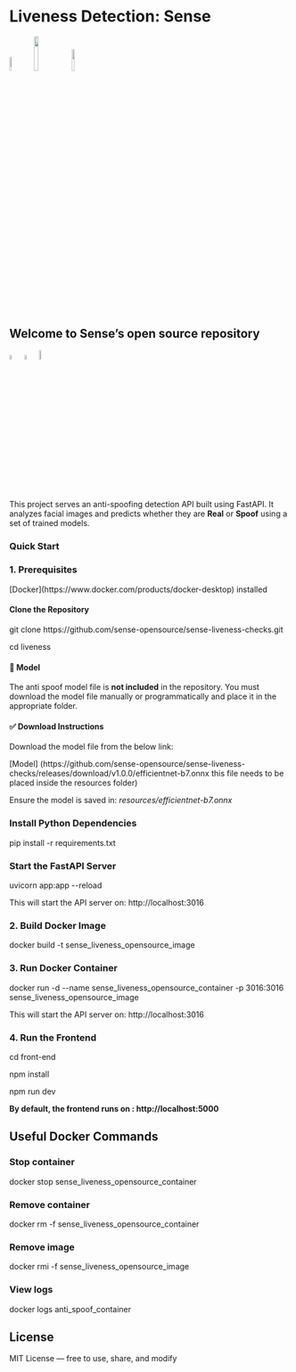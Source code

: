 <h1> Liveness Detection: Sense</h1>

<p width="100%">
  
<img width="8%" src="https://badge-generator.vercel.app/api?label=License&status=MIT&color=6941C6"> <img width="12.6%" src="https://badge-generator.vercel.app/api?icon=Github&label=Last%20Commit&status=May&color=6941C6"/> <img width="10%" src="https://badge-generator.vercel.app/api?icon=Discord&label=Discord&status=Live&color=6941C6"> 
</p>

<h2>Welcome to Sense’s open source repository</h2>

<p width="100%">  
<img width="4.5%" src="https://custom-icon-badges.demolab.com/badge/Fork-orange.svg?logo=fork"> <img width="4.5%" src="https://custom-icon-badges.demolab.com/badge/Star-yellow.svg?logo=star"> <img width="6.5%" src="https://custom-icon-badges.demolab.com/badge/Commit-green.svg?logo=git-commit&logoColor=fff"> 
</p>

<p> This project serves an anti-spoofing detection API built using FastAPI. It analyzes facial images and predicts whether they are <b>Real</b> or <b>Spoof</b> using a set of trained models.</p>

<h3>Quick Start</h3>

<h3>1. Prerequisites </h3>

<p> [Docker](https://www.docker.com/products/docker-desktop) installed </p>              

<h4> Clone the Repository </h4> 

<p> git clone https://github.com/sense-opensource/sense-liveness-checks.git </p>
<p> cd liveness </p>

<h4> 🧠 Model </h4>

<p> The anti spoof model file is <b>not included</b> in the repository. You must download the model file manually or programmatically and place it in the appropriate folder.</p>

<h4> ✅ Download Instructions </h4>

<p> Download the model file from the below link: </p>

<p> [Model] (https://github.com/sense-opensource/sense-liveness-checks/releases/download/v1.0.0/efficientnet-b7.onnx this file needs to be placed inside the resources folder) </p>

<p> Ensure the model is saved in: <i>resources/efficientnet-b7.onnx </i> </p>

<h3> Install Python Dependencies </h3>

<p> pip install -r requirements.txt </p>

<h3> Start the FastAPI Server </h3>

<p> uvicorn app:app --reload </p>

<p> This will start the API server on: http://localhost:3016 </p>

<h3> 2. Build Docker Image </h3>

<p> docker build -t sense_liveness_opensource_image </p>

<h3> 3. Run Docker Container </h3>

<p> docker run -d --name sense_liveness_opensource_container -p 3016:3016 sense_liveness_opensource_image </p>

<p> This will start the API server on: http://localhost:3016 </p>

<h3> 4. Run the Frontend </h3>

<p>cd front-end</p>
<p>npm install</p>
<p>npm run dev</p>

<p> <b> By default, the frontend runs on : http://localhost:5000 </b></p>

<h2>Useful Docker Commands</h2>

<h3> Stop container </h3>
<p>docker stop sense_liveness_opensource_container</p>

<h3> Remove container </h3>
<p>  docker rm -f sense_liveness_opensource_container</p>

<h3> Remove image </h3>
<p>docker rmi -f  sense_liveness_opensource_image </p>

<h3> View logs </h3>
<p>docker logs anti_spoof_container</p>

<h2> License </h2>
<p> MIT License — free to use, share, and modify </p>
